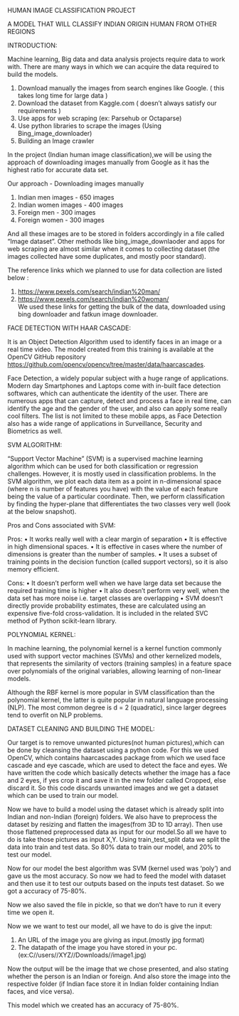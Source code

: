 HUMAN IMAGE CLASSIFICATION PROJECT  
 
A MODEL THAT WILL CLASSIFY INDIAN ORIGIN HUMAN FROM OTHER 
REGIONS 
 
INTRODUCTION: 

Machine learning, Big data and data analysis projects require data to work with. There are many ways in which we can acquire the data required to build the models. 
 
1.	Download manually the images from search engines like Google. ( this takes long time for large data ) 
2.	Download the dataset from Kaggle.com ( doesn’t always satisfy our requirements ) 
3.	Use apps for web scraping (ex: Parsehub or Octaparse) 
4.	Use python libraries to scrape the images (Using Bing_image_downloader) 
5.	Building an Image crawler 
 
In the project (Indian human image classification),we will be using the approach of downloading images manually from Google as it has the highest ratio for accurate data set. 
 
Our approach - Downloading images manually 
1)	Indian men images - 650 images 
2)	Indian women images - 400 images 
3)	Foreign men - 300 images 
4)	Foreign women - 300 images  
 
And all these images are to be stored in folders accordingly in a file called “Image dataset”. Other methods like bing_image_downlaoder and apps for web scraping are almost similar when it comes to collecting dataset (the images collected have some duplicates, and mostly poor standard). 
 
 
 
The reference links which we planned to use for data collection are listed below : 
1)	https://www.pexels.com/search/indian%20man/  
2)	https://www.pexels.com/search/indian%20woman/  
We used these links for getting the bulk of the data, downloaded using bing downloader and fatkun image downloader. 
 
FACE DETECTION WITH HAAR CASCADE: 

It is an Object Detection Algorithm used to identify faces in an image or a real time video. The model created from this training is available at the OpenCV GitHub repository https://github.com/opencv/opencv/tree/master/data/haarcascades.  
 
Face Detection, a widely popular subject with a huge range of applications. Modern day Smartphones and Laptops come with in-built face detection softwares, which can authenticate the identity of the user. There are numerous apps that can capture, detect and process a face in real time, can identify the age and the gender of the user, and also can apply some really cool filters. The list is not limited to these mobile apps, as Face Detection also has a wide range of applications in Surveillance, Security and Biometrics as well. 
 
SVM ALGORITHM: 

“Support Vector Machine” (SVM) is a supervised machine learning algorithm which can be used for both classification or regression challenges. However,  it is mostly used in classification problems. In the SVM algorithm, we plot each data item as a point in n-dimensional space (where n is number of features you have) with the value of each feature being the value of a particular coordinate. Then, we perform classification by finding the hyper-plane that differentiates the two classes very well (look at the below snapshot). 
 
Pros and Cons associated with SVM: 

Pros: 
•	It works really well with a clear margin of separation • It is effective in high dimensional spaces. 
•	It is effective in cases where the number of dimensions is greater than the number of samples. 
•	It uses a subset of training points in the decision function (called support vectors), so it is also memory efficient. 
 
 
Cons: 
•	It doesn’t perform well when we have large data set because the required training time is higher 
•	It also doesn’t perform very well, when the data set has more noise i.e. target classes are overlapping 
•	SVM doesn’t directly provide probability estimates, these are calculated using an expensive five-fold cross-validation. It is included in the related SVC method of Python scikit-learn library. 
 
POLYNOMIAL KERNEL: 

In machine learning, the polynomial kernel is a kernel function commonly used with support vector machines (SVMs) and other kernelized models, that represents the similarity of vectors (training samples) in a feature space over polynomials of the original variables, allowing learning of non-linear models. 
 
Although the RBF kernel is more popular in SVM classification than the polynomial kernel, the latter is quite popular in natural language processing (NLP). The most common degree is d = 2 (quadratic), since larger degrees tend to overfit on NLP problems. 
 
DATASET CLEANING AND BUILDING THE MODEL: 

Our target is to remove unwanted pictures(not human pictures),which can be done by cleansing the dataset using a python code. For this we used OpenCV, which contains haarcascades package from which we used face cascade and eye cascade, which are used to detect the face and eyes. 
We have written the code which basically detects whether the image has a face and 2 eyes, if yes crop it and save it in the new folder called Cropped, else discard it. So this code discards unwanted images and we get a dataset which can be used to train our model. 
 
Now we have to build a model using the dataset which is already split into Indian and non-Indian (foreign) folders. We also have to preprocess the dataset by resizing and flatten the images(from 3D to 1D array). Then use those flattened preprocessed data as input for our model.So all we have to do is take those pictures as input X,Y. Using train_test_split data we split the data into train and test data. So 80% data to train our model, and 20% to test our model. 
 
Now for our model the best algorithm was SVM (kernel used was ‘poly’) and gave us the most accuracy. So now we had to feed the model with dataset and then use it to test our outputs based on the inputs test dataset. So we got a accuracy of 75-80%. 
 
Now we also saved the file in pickle, so that we don’t have to run it every time we open it. 
 
Now we we want to test our model, all we have to do is give the input: 
1)	An URL of the image you are giving as input.(mostly jpg format) 
2)	The datapath of the image you have stored in your pc. (ex:C//users//XYZ//Downloads//image1.jpg) 
 
Now the output will be the image that we chose presented, and also stating whether the person is an Indian or foreign. And also store the image into the respective folder (if Indian face store it in Indian folder containing Indian faces, and vice versa). 
 
This model which we created has an accuracy of 75-80%. 
